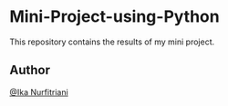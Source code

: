 # Mini-Project-using-Python
This repository contains the results of my mini project.

## Author
[@Ika Nurfitriani](http://github.com/ikanurfitriani)
